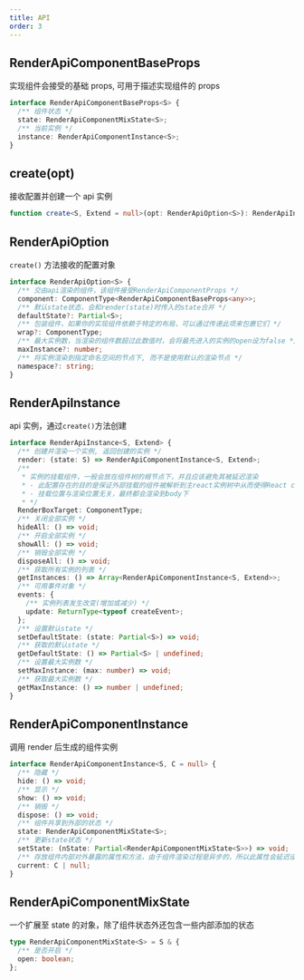```yaml
---
title: API
order: 3
---
```


## RenderApiComponentBaseProps

实现组件会接受的基础 props, 可用于描述实现组件的 props

```ts
interface RenderApiComponentBaseProps<S> {
  /** 组件状态 */
  state: RenderApiComponentMixState<S>;
  /** 当前实例 */
  instance: RenderApiComponentInstance<S>;
}
```

## create(opt)

接收配置并创建一个 api 实例

```ts
function create<S, Extend = null>(opt: RenderApiOption<S>): RenderApiInstance<S, Extend>;
```

## RenderApiOption

`create()` 方法接收的配置对象

```ts
interface RenderApiOption<S> {
  /** 交由api渲染的组件，该组件接受RenderApiComponentProps */
  component: ComponentType<RenderApiComponentBaseProps<any>>;
  /** 默认state状态，会和render(state)时传入的state合并 */
  defaultState?: Partial<S>;
  /** 包装组件，如果你的实现组件依赖于特定的布局，可以通过传递此项来包裹它们 */
  wrap?: ComponentType;
  /** 最大实例数，当渲染的组件数超过此数值时，会将最先进入的实例的open设为false */
  maxInstance?: number;
  /** 将实例渲染到指定命名空间的节点下, 而不是使用默认的渲染节点 */
  namespace?: string;
}
```

## RenderApiInstance

api 实例，通过`create()`方法创建

```ts
interface RenderApiInstance<S, Extend> {
  /** 创建并渲染一个实例, 返回创建的实例 */
  render: (state: S) => RenderApiComponentInstance<S, Extend>;
  /**
   * 实例的挂载组件，一般会放在组件树的根节点下，并且应该避免其被延迟渲染
   * - 此配置存在的目的是保证外部挂载的组件被解析到主react实例树中从而使得React context等api正常可用
   * - 挂载位置与渲染位置无关，最终都会渲染到body下
   * */
  RenderBoxTarget: ComponentType;
  /** 关闭全部实例 */
  hideAll: () => void;
  /** 开启全部实例 */
  showAll: () => void;
  /** 销毁全部实例 */
  disposeAll: () => void;
  /** 获取所有实例的列表 */
  getInstances: () => Array<RenderApiComponentInstance<S, Extend>>;
  /** 可用事件对象 */
  events: {
    /** 实例列表发生改变(增加或减少) */
    update: ReturnType<typeof createEvent>;
  };
  /** 设置默认state */
  setDefaultState: (state: Partial<S>) => void;
  /** 获取的默认state */
  getDefaultState: () => Partial<S> | undefined;
  /** 设置最大实例数 */
  setMaxInstance: (max: number) => void;
  /** 获取最大实例数 */
  getMaxInstance: () => number | undefined;
}
```

## RenderApiComponentInstance

调用 render 后生成的组件实例

```ts
interface RenderApiComponentInstance<S, C = null> {
  /** 隐藏 */
  hide: () => void;
  /** 显示 */
  show: () => void;
  /** 销毁 */
  dispose: () => void;
  /** 组件共享到外部的状态 */
  state: RenderApiComponentMixState<S>;
  /** 更新state状态 */
  setState: (nState: Partial<RenderApiComponentMixState<S>>) => void;
  /** 存放组件内部对外暴露的属性和方法，由于组件渲染过程是异步的，所以此属性会延迟设置，如果实现组件未扩展任何东西则始终为null */
  current: C | null;
}
```

## RenderApiComponentMixState

一个扩展至 state 的对象，除了组件状态外还包含一些内部添加的状态

```ts
type RenderApiComponentMixState<S> = S & {
  /** 是否开启 */
  open: boolean;
};
```
